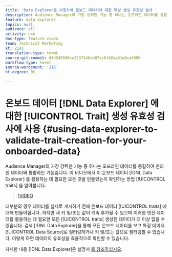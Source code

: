 ```yaml
---
title: 'Data Explorer을 사용하여 온보드 데이터에 대한 특성 생성 유효성 검사 '
description: Audience Manager의 가장 강력한 기능 중 하나는 오프라인 데이터를 통합하여 온라인 데이터와 통합하는 기능입니다. 이 비디오에서는 Data Explorer을 사용하여 이 온보드 데이터를 활용하는 데 필요한 모든 특성을 만들었는지 확인하는 방법을 알아봅니다.
feature: data explorer
topics: null
audience: all
activity: use
doc-type: feature video
team: Technical Marketing
kt: 2141
translation-type: tm+mt
source-git-commit: dfd549508cc223714bdb07ac6fd2aa31e6ca5586
workflow-type: tm+mt
source-wordcount: '216'
ht-degree: 0%

---
```



# 온보드 데이터 [!DNL Data Explorer] 에 대한 [!UICONTROL Trait] 생성 유효성 검사에 사용 {#using-data-explorer-to-validate-trait-creation-for-your-onboarded-data}

Audience Manager의 가장 강력한 기능 중 하나는 오프라인 데이터를 통합하여 온라인 데이터와 통합하는 기능입니다. 이 비디오에서 이 온보드 데이터 [!DNL Data Explorer] 를 활용하는 데 필요한 모든 것을 만들었는지 확인하는 방법 [!UICONTROL traits] 을 알아봅니다.

>[!VIDEO](https://video.tv.adobe.com/v/25149/?quality=12)

대부분의 경우 데이터를 실제로 게시하기 전에 온보드 데이터 [!UICONTROL traits] 에 대해 만들어집니다. 하지만 새 키 및/또는 값이 계속 추가될 수 있으며 이러한 멋진 데이터를 활용하는 데 필요한 모든 [!UICONTROL traits] 생성된 데이터가 더 이상 없을 수 있습니다. 검색 [!DNL Data Explorer]을 통해 모든 온보드 데이터를 보고 특정 데이터 [!UICONTROL Data Source]로 필터링하거나 키 및/또는 값으로 필터링할 수 있습니다. 이렇게 하면 데이터의 유효성을 효율적으로 확인할 수 있습니다.

자세한 내용 [!DNL Data Explorer]은 설명서 [를 참조하십시오](https://experiencecloud.adobe.com/resources/help/en_US/aam/data-explorer.html).